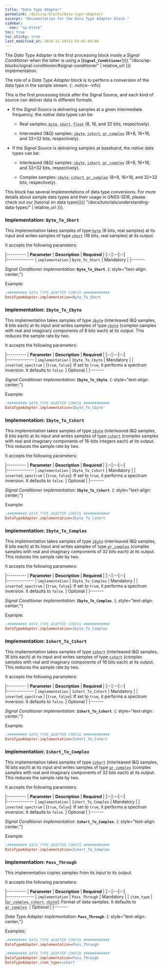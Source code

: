 ```yaml
---
title: "Data Type Adapter"
permalink: /docs/sp-blocks/data-type-adapter/
excerpt: "Documentation for the Data Type Adapter block."
sidebar:
  nav: "sp-block"
toc: true
toc_sticky: true
last_modified_at: 2018-12-14T12:54:02-04:00
---
```



The _Data Type Adapter_ is the first processing block inside a _Signal
Conditioner_ when the latter is using a [**`Signal_Conditioner`**]({{
"/docs/sp-blocks/signal-conditioner/#signal-conditioner" | relative_url }})
implementation.


The role of a _Data Type Adapter_ block is to perform a conversion of the data
type in the sample stream.
{: .notice--info}

This is the first processing block after the Signal Source, and each
kind of source can deliver data in different formats.

- If the _Signal Source_ is delivering samples at a given intermediate
  frequency, the _native_ data types can be:

    - Real samples: <abbr id="data-type" title="Signed integer, 8-bit two's
    complement number ranging from -128 to 127. C++ type name:
    int8_t">`byte`</abbr>, <abbr id="data-type" title="Signed integer, 16-bit
    two's complement number ranging from -32768 to 32767. C++ type name:
    int16_t">`short`</abbr>, <abbr id="data-type" title="Defines numbers with
    fractional parts, can represent values ranging from approx. 1.5e-45 to
    3.4e38 with a precision of 7 digits (32 bits). C++ type name:
    float">`float`</abbr> (8, 16, and 32 bits, respectively).

    - Intervealed (I&Q) samples: <abbr id="data-type" title="Interleaved (I&Q)
    stream of samples of type signed 8-bit integer. C++ name:
    int8_t">`ibyte`</abbr>, <abbr id="data-type" title="Interleaved (I&Q) stream
    of samples of type signed 16-bit integer. C++ name:
    int16_t">`ishort`</abbr>, <abbr id="data-type" title="Complex samples with
    real and imaginary parts of type 32-bit floating point. C++ name:
    std::complex<float>">`gr_complex`</abbr> (8+8, 16+16, and 32+32 bits,
    respectively).

- If the _Signal Source_ is delivering samples at baseband, the _native_ data
types can be:

    - Interleaved (I&Q) samples: <abbr id="data-type" title="Interleaved (I&Q)
    stream of samples of type signed 8-bit integer. C++ name:
    int8_t">`ibyte`</abbr>, <abbr id="data-type" title="Interleaved (I&Q) stream
    of samples of type signed 16-bit integer. C++ name:
    int16_t">`ishort`</abbr>, <abbr id="data-type" title="Complex samples with
    real and imaginary parts of type 32-bit floating point. C++ name:
    std::complex<float>">`gr_complex`</abbr> (8+8, 16+16, and 32+32 bits,
    respectively).

    - Complex samples: <abbr id="data-type" title="Complex samples with real
    and imaginary parts of type signed 8-bit integer. C++ name: lv_8sc_t (custom
    definition of std::complex<int8_t>)">`cbyte`</abbr>, <abbr id="data-type"
    title="Complex samples with real and imaginary parts of type signed 16-bit
    integer. C++ name: lv_16sc_t (custom definition of
    std::complex<int16_t>)">`cshort`</abbr>, <abbr id="data-type" title="Complex
    samples with real and imaginary parts of type 32-bit floating point. C++
    name: std::complex<float>">`gr_complex`</abbr> (8+8, 16+16, and 32+32 bits,
    respectively).

This block has several implementations of data type conversions. For more
details about sample data types and their usage in GNSS-SDR, please check out
our [tutorial on data types]({{ "/docs/tutorials/understanding-data-types/" |
relative_url }}).

### Implementation: `Byte_To_Short`

This implementation takes samples of type <abbr id="data-type" title="Signed
integer, 8-bit two's complement number ranging from -128 to 127. C++ type name:
int8_t">`byte`</abbr> (8 bits, real samples) at its input and writes samples of
type <abbr id="data-type" title="Signed integer, 16-bit two's complement number
ranging from -32768 to 32767. C++ type name: int16_t">`short`</abbr> (16 bits,
real samples) at its output.

It accepts the following parameters:

|----------
|  **Parameter**  |  **Description** | **Required** |
|:-:|:--|:-:|    
|--------------
| `implementation` | `Byte_To_Short` | Mandatory |
|-------

  _Signal Conditioner implementation:_ **`Byte_To_Short`**.
  {: style="text-align: center;"}

Example:

```ini
;######### DATA_TYPE_ADAPTER CONFIG ############
DataTypeAdapter.implementation=Byte_To_Short
```


### Implementation: `Ibyte_To_Cbyte`

This implementation takes samples of type <abbr id="data-type"
title="Interleaved (I&Q) stream of samples of type signed 8-bit integer. C++
name: int8_t">`ibyte`</abbr> (interleaved I&Q samples, 8 bits each) at its input
and writes samples of type <abbr id="data-type" title="Complex samples with real
and imaginary parts of type signed 8-bit integer. C++ name: lv_8sc_t (custom
definition of std::complex<int8_t>)">`cbyte`</abbr> (complex samples with real
and imaginary components of 8 bits each) at its output. This reduces the sample
rate by two.

It accepts the following parameters:

|----------
|  **Parameter**  |  **Description** | **Required** |
|:-:|:--|:-:|    
|--------------
| `implementation` | `Ibyte_To_Cbyte` | Mandatory |
| `inverted_spectrum` | [`true`, `false`]: If set to `true`, it performs a spectrum inversion. It defaults to `false`. | Optional |
|-------

  _Signal Conditioner implementation:_ **`Ibyte_To_Cbyte`**.
  {: style="text-align: center;"}

Example:

```ini
;######### DATA_TYPE_ADAPTER CONFIG ############
DataTypeAdapter.implementation=Ibyte_To_Cbyte
```


### Implementation: `Ibyte_To_Cshort`

This implementation takes samples of type <abbr id="data-type"
title="Interleaved (I&Q) stream of samples of type signed 8-bit integer. C++
name: int8_t">`ibyte`</abbr> (interleaved I&Q samples, 8 bits each) at its input
and writes samples of type <abbr id="data-type" title="Complex samples with real
and imaginary parts of type signed 16-bit integer. C++ name: lv_16sc_t (custom
definition of std::complex<int16_t>)">`cshort`</abbr> (complex samples with real
and imaginary components of 16-bits integers each) at its output. This reduces
the sample rate by two.

It accepts the following parameters:

|----------
|  **Parameter**  |  **Description** | **Required** |
|:-:|:--|:-:|    
|--------------
| `implementation` | `Ibyte_To_Cshort` | Mandatory |
| `inverted_spectrum` | [`true`, `false`]: If set to `true`, it performs a spectrum inversion. It defaults to `false`. | Optional |
|-------

  _Signal Conditioner implementation:_ **`Ibyte_To_Cshort`**.
  {: style="text-align: center;"}

Example:

```ini
;######### DATA_TYPE_ADAPTER CONFIG ############
DataTypeAdapter.implementation=Ibyte_To_Cshort
```


### Implementation: `Ibyte_To_Complex`

This implementation takes samples of type <abbr id="data-type"
title="Interleaved (I&Q) stream of samples of type signed 8-bit integer. C++
name: int8_t">`ibyte`</abbr> (interleaved I&Q samples, 8 bits each) at its input
and writes samples of type <abbr id="data-type" title="Complex samples with real
and imaginary parts of type 32-bit floating point. C++ name:
std::complex<float>">`gr_complex`</abbr> (complex samples with real and
imaginary components of 32 bits each) at its output. This reduces the sample
rate by two.

It accepts the following parameters:

|----------
|  **Parameter**  |  **Description** | **Required** |
|:-:|:--|:-:|    
|--------------
| `implementation` | `Ibyte_To_Complex` | Mandatory |
| `inverted_spectrum` | [`true`, `false`]: If set to `true`, it performs a spectrum inversion. It defaults to `false`. | Optional |
|-------

  _Signal Conditioner implementation:_ **`Ibyte_To_Complex`**.
  {: style="text-align: center;"}

Example:

```ini
;######### DATA_TYPE_ADAPTER CONFIG ############
DataTypeAdapter.implementation=Ibyte_To_Complex
```

### Implementation: `Ishort_To_Cshort`

This implementation takes samples of type <abbr id="data-type"
title="Interleaved (I&Q) stream of samples of type signed 16-bit integer. C++
name: int16_t">`ishort`</abbr> (interleaved I&Q samples, 16 bits each) at its
input and writes samples of type <abbr id="data-type" title="Complex samples
with real and imaginary parts of type signed 16-bit integer. C++ name: lv_16sc_t
(custom definition of std::complex<int16_t>)">`cshort`</abbr> (complex samples
with real and imaginary components of 16 bits each) at its output. This reduces
the sample rate by two.

It accepts the following parameters:

|----------
|  **Parameter**  |  **Description** | **Required** |
|:-:|:--|:-:|    
|--------------
| `implementation` | `Ishort_To_Cshort` | Mandatory |
| `inverted_spectrum` | [`true`, `false`]: If set to `true`, it performs a spectrum inversion. It defaults to `false`. | Optional |
|-------

  _Signal Conditioner implementation:_ **`Ishort_To_Cshort`**.
  {: style="text-align: center;"}

Example:

```ini
;######### DATA_TYPE_ADAPTER CONFIG ############
DataTypeAdapter.implementation=Ishort_To_Cshort
```

### Implementation: `Ishort_To_Complex`

This implementation takes samples of type <abbr id="data-type"
title="Interleaved (I&Q) stream of samples of type signed 16-bit integer. C++
name: int16_t">`ishort`</abbr> (interleaved I&Q samples, 16 bits each) at its
input and writes samples of type <abbr id="data-type" title="Complex samples
with real and imaginary parts of type 32-bit floating point. C++ name:
std::complex<float>">`gr_complex`</abbr> (complex samples with real and
imaginary components of 32 bits each) at its output. This reduces the sample
rate by two.

It accepts the following parameters:

|----------
|  **Parameter**  |  **Description** | **Required** |
|:-:|:--|:-:|    
|--------------
| `implementation` | `Ishort_To_Complex` | Mandatory |
| `inverted_spectrum` | [`true`, `false`]: If set to `true`, it performs a spectrum inversion. It defaults to `false`. | Optional |
|-------

  _Signal Conditioner implementation:_ **`Ishort_To_Complex`**.
  {: style="text-align: center;"}

Example:

```ini
;######### DATA_TYPE_ADAPTER CONFIG ############
DataTypeAdapter.implementation=Ishort_To_Complex
```

### Implementation: `Pass_Through`

This implementation copies samples from its input to its output.

It accepts the following parameters:

|----------
|  **Parameter**  |  **Description** | **Required** |
|:-:|:--|:-:|    
|--------------
| `implementation` | `Pass_Through` | Mandatory |
| `item_type` |  [<abbr id="data-type" title="Complex samples with real and imaginary parts of type 32-bit floating point. C++ name: std::complex<float>">`gr_complex`</abbr>, <abbr id="data-type" title="Complex samples with real and imaginary parts of type signed 16-bit integer. C++ name: lv_16sc_t (custom definition of std::complex<int16_t>)">`cshort`</abbr>, <abbr id="data-type" title="Complex samples with real and imaginary parts of type signed 8-bit integer. C++ name: lv_8sc_t (custom definition of std::complex<int8_t>)">`cbyte`</abbr>]: Format of data samples. It defaults to <abbr id="data-type" title="Complex samples with real and imaginary parts of type 32-bit floating point. C++ name: std::complex<float>">`gr_complex`</abbr>. | Optional |
|-------

  _Data Type Adapter implementation:_ **`Pass_Through`**.
  {: style="text-align: center;"}


Examples:

```ini
;######### DATA_TYPE_ADAPTER CONFIG ############
DataTypeAdapter.implementation=Pass_Through
```

```ini
;######### DATA_TYPE_ADAPTER CONFIG ############
DataTypeAdapter.implementation=Pass_Through
DataTypeAdapter.item_type=cshort
```
